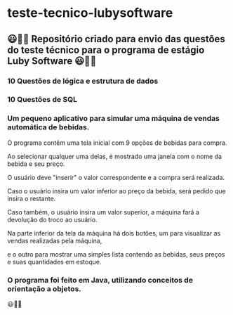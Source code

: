 # teste-tecnico-lubysoftware


## 😃👨‍💻 Repositório criado para envio das questões do teste técnico para o programa de estágio Luby Software 😃👨‍💻

### 10 Questões de lógica e estrutura de dados

### 10 Questões de SQL

### Um pequeno aplicativo para simular uma máquina de vendas automática de bebidas.

O programa contêm uma tela inicial com 9 opções de bebidas para compra.

Ao selecionar qualquer uma delas, é mostrado uma janela com o nome da bebida e seu preço.

O usuário deve "inserir" o valor correspondente e a compra será realizada.

Caso o usuário insira um valor inferior ao preço da bebida, será pedido que insira o restante.

Caso também, o usuário insira um valor superior, a máquina fará a devolução do troco ao usuário.

Na parte inferior da tela da máquina há dois botões, um para visualizar as vendas realizadas pela máquina,

e o outro para mostrar uma simples lista contendo as bebidas, seus preços e suas quantidades em estoque.

### O programa foi feito em Java, utilizando conceitos de orientação a objetos.

😃👨‍💻
